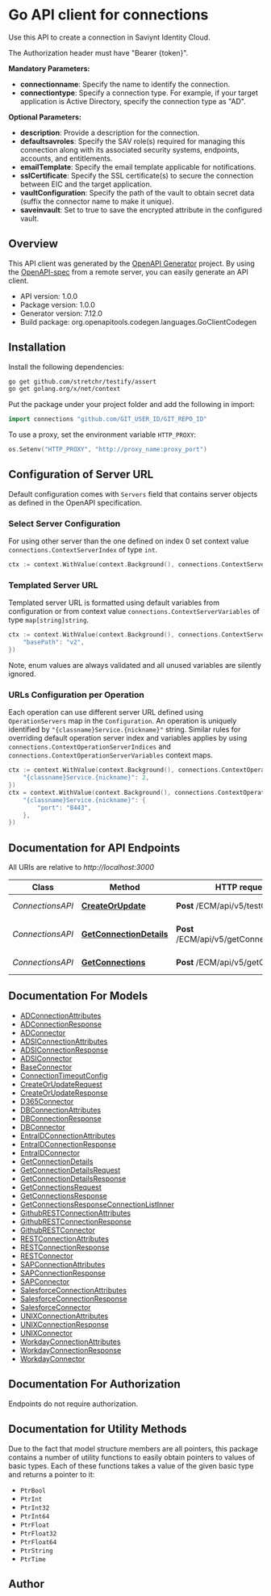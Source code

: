 # Go API client for connections

Use this API to create a connection in Saviynt Identity Cloud.

The Authorization header must have \"Bearer {token}\".

**Mandatory Parameters:**
- **connectionname**: Specify the name to identify the connection.
- **connectiontype**: Specify a connection type. For example, if your target application is Active Directory, specify the connection type as \"AD\".

**Optional Parameters:**
- **description**: Provide a description for the connection.
- **defaultsavroles**: Specify the SAV role(s) required for managing this connection along with its associated security systems, endpoints, accounts, and entitlements.
- **emailTemplate**: Specify the email template applicable for notifications.
- **sslCertificate**: Specify the SSL certificate(s) to secure the connection between EIC and the target application.
- **vaultConfiguration**: Specify the path of the vault to obtain secret data (suffix the connector name to make it unique).
- **saveinvault**: Set to true to save the encrypted attribute in the configured vault.

## Overview
This API client was generated by the [OpenAPI Generator](https://openapi-generator.tech) project.  By using the [OpenAPI-spec](https://www.openapis.org/) from a remote server, you can easily generate an API client.

- API version: 1.0.0
- Package version: 1.0.0
- Generator version: 7.12.0
- Build package: org.openapitools.codegen.languages.GoClientCodegen

## Installation

Install the following dependencies:

```sh
go get github.com/stretchr/testify/assert
go get golang.org/x/net/context
```

Put the package under your project folder and add the following in import:

```go
import connections "github.com/GIT_USER_ID/GIT_REPO_ID"
```

To use a proxy, set the environment variable `HTTP_PROXY`:

```go
os.Setenv("HTTP_PROXY", "http://proxy_name:proxy_port")
```

## Configuration of Server URL

Default configuration comes with `Servers` field that contains server objects as defined in the OpenAPI specification.

### Select Server Configuration

For using other server than the one defined on index 0 set context value `connections.ContextServerIndex` of type `int`.

```go
ctx := context.WithValue(context.Background(), connections.ContextServerIndex, 1)
```

### Templated Server URL

Templated server URL is formatted using default variables from configuration or from context value `connections.ContextServerVariables` of type `map[string]string`.

```go
ctx := context.WithValue(context.Background(), connections.ContextServerVariables, map[string]string{
	"basePath": "v2",
})
```

Note, enum values are always validated and all unused variables are silently ignored.

### URLs Configuration per Operation

Each operation can use different server URL defined using `OperationServers` map in the `Configuration`.
An operation is uniquely identified by `"{classname}Service.{nickname}"` string.
Similar rules for overriding default operation server index and variables applies by using `connections.ContextOperationServerIndices` and `connections.ContextOperationServerVariables` context maps.

```go
ctx := context.WithValue(context.Background(), connections.ContextOperationServerIndices, map[string]int{
	"{classname}Service.{nickname}": 2,
})
ctx = context.WithValue(context.Background(), connections.ContextOperationServerVariables, map[string]map[string]string{
	"{classname}Service.{nickname}": {
		"port": "8443",
	},
})
```

## Documentation for API Endpoints

All URIs are relative to *http://localhost:3000*

Class | Method | HTTP request | Description
------------ | ------------- | ------------- | -------------
*ConnectionsAPI* | [**CreateOrUpdate**](docs/ConnectionsAPI.md#createorupdate) | **Post** /ECM/api/v5/testConnection | Create a connection
*ConnectionsAPI* | [**GetConnectionDetails**](docs/ConnectionsAPI.md#getconnectiondetails) | **Post** /ECM/api/v5/getConnectionDetails | Get connection details
*ConnectionsAPI* | [**GetConnections**](docs/ConnectionsAPI.md#getconnections) | **Post** /ECM/api/v5/getConnections | Get list of connections


## Documentation For Models

 - [ADConnectionAttributes](docs/ADConnectionAttributes.md)
 - [ADConnectionResponse](docs/ADConnectionResponse.md)
 - [ADConnector](docs/ADConnector.md)
 - [ADSIConnectionAttributes](docs/ADSIConnectionAttributes.md)
 - [ADSIConnectionResponse](docs/ADSIConnectionResponse.md)
 - [ADSIConnector](docs/ADSIConnector.md)
 - [BaseConnector](docs/BaseConnector.md)
 - [ConnectionTimeoutConfig](docs/ConnectionTimeoutConfig.md)
 - [CreateOrUpdateRequest](docs/CreateOrUpdateRequest.md)
 - [CreateOrUpdateResponse](docs/CreateOrUpdateResponse.md)
 - [D365Connector](docs/D365Connector.md)
 - [DBConnectionAttributes](docs/DBConnectionAttributes.md)
 - [DBConnectionResponse](docs/DBConnectionResponse.md)
 - [DBConnector](docs/DBConnector.md)
 - [EntraIDConnectionAttributes](docs/EntraIDConnectionAttributes.md)
 - [EntraIDConnectionResponse](docs/EntraIDConnectionResponse.md)
 - [EntraIDConnector](docs/EntraIDConnector.md)
 - [GetConnectionDetails](docs/GetConnectionDetails.md)
 - [GetConnectionDetailsRequest](docs/GetConnectionDetailsRequest.md)
 - [GetConnectionDetailsResponse](docs/GetConnectionDetailsResponse.md)
 - [GetConnectionsRequest](docs/GetConnectionsRequest.md)
 - [GetConnectionsResponse](docs/GetConnectionsResponse.md)
 - [GetConnectionsResponseConnectionListInner](docs/GetConnectionsResponseConnectionListInner.md)
 - [GithubRESTConnectionAttributes](docs/GithubRESTConnectionAttributes.md)
 - [GithubRESTConnectionResponse](docs/GithubRESTConnectionResponse.md)
 - [GithubRESTConnector](docs/GithubRESTConnector.md)
 - [RESTConnectionAttributes](docs/RESTConnectionAttributes.md)
 - [RESTConnectionResponse](docs/RESTConnectionResponse.md)
 - [RESTConnector](docs/RESTConnector.md)
 - [SAPConnectionAttributes](docs/SAPConnectionAttributes.md)
 - [SAPConnectionResponse](docs/SAPConnectionResponse.md)
 - [SAPConnector](docs/SAPConnector.md)
 - [SalesforceConnectionAttributes](docs/SalesforceConnectionAttributes.md)
 - [SalesforceConnectionResponse](docs/SalesforceConnectionResponse.md)
 - [SalesforceConnector](docs/SalesforceConnector.md)
 - [UNIXConnectionAttributes](docs/UNIXConnectionAttributes.md)
 - [UNIXConnectionResponse](docs/UNIXConnectionResponse.md)
 - [UNIXConnector](docs/UNIXConnector.md)
 - [WorkdayConnectionAttributes](docs/WorkdayConnectionAttributes.md)
 - [WorkdayConnectionResponse](docs/WorkdayConnectionResponse.md)
 - [WorkdayConnector](docs/WorkdayConnector.md)


## Documentation For Authorization

Endpoints do not require authorization.


## Documentation for Utility Methods

Due to the fact that model structure members are all pointers, this package contains
a number of utility functions to easily obtain pointers to values of basic types.
Each of these functions takes a value of the given basic type and returns a pointer to it:

* `PtrBool`
* `PtrInt`
* `PtrInt32`
* `PtrInt64`
* `PtrFloat`
* `PtrFloat32`
* `PtrFloat64`
* `PtrString`
* `PtrTime`

## Author



